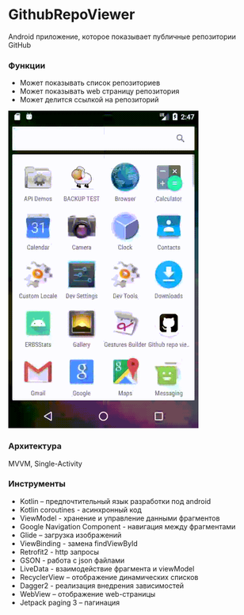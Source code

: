 # GithubRepoViewer

Android приложение, которое показывает публичные репозитории GitHub  

### Функции  

-	Может показывать список репозиториев  
-	Может показывать web страницу репозитория  
-	Может делится ссылкой на репозиторий  

![preview](previewMini.gif "preview")

### Архитектура

MVVM, Single-Activity

### Инструменты
- Kotlin – предпочтительный язык разработки под android
- Kotlin сoroutines - асинхронный код
- ViewModel - хранение и управление данными фрагментов
- Google Navigation Component - навигация между фрагментами
- Glide – загрузка изображений
- ViewBinding - замена findViewById
- Retrofit2 - http запросы
- GSON - работа с json файлами
- LiveData - взаимодействие фрагмента и viewModel
- RecyclerView – отображение динамических списков
- Dagger2 - реализация внедрения зависимостей
- WebView – отображение web-страницы
- Jetpack paging 3 – пагинация

